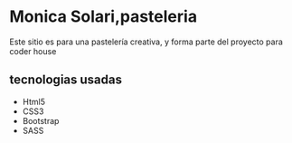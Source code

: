 <h1>Monica Solari,pasteleria</h1>
<p>Este sitio es para una pastelería creativa, y forma parte del proyecto para coder house</p>

<h2>tecnologias usadas</h2>
<ul>
<li>Html5</li>
<li>CSS3</li>
<li>Bootstrap</li>
<li>SASS</li>
</ul>